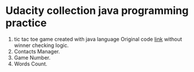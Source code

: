 # Udacity collection java programming practice
1. tic tac toe game created with java language
    Original code [link](https://github.com/udacity/ud282) without winner checking logic.
2. Contacts Manager.
3. Game Number.
4. Words Count.
